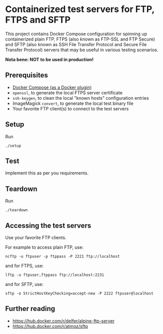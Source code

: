 # Containerized test servers for FTP, FTPS and SFTP

This project contains Docker Compose configuration for spinning up
containerized plain FTP, FTPS (also known as FTP-SSL and FTP Secure) and
SFTP (also known as SSH File Transfer Protocol and Secure File Transfer Protocol)
servers that may be useful in various testing scenarios.

**Nota bene: NOT to be used in production!**

## Prerequisites

* [Docker Compose (as a Docker plugin)](https://docs.docker.com/compose/install/)
* `openssl`, to generate the local FTPS server certificate
* `ssh-keygen`, to clean the local "known hosts" configuration entries
* ImageMagick `convert`, to generate the local test binary file
* Your favorite FTP client(s) to connect to the test servers

## Setup

Run
```shell
./setup
```

## Test

Implement this as per you requirements.

## Teardown

Run
```shell
./teardown
```

## Accessing the test servers

Use your favorite FTP clients.

For example to access plain FTP, use:

```shell
ncftp -u ftpuser -p ftppass -P 2221 ftp://localhost
```

and for FTPS, use:

```shell
lftp -u ftpuser,ftppass ftp://localhost:2231
```

and for SFTP, use:

```shell
sftp -o StrictHostKeyChecking=accept-new -P 2222 ftpuser@localhost
```

## Further reading

* https://hub.docker.com/r/delfer/alpine-ftp-server
* https://hub.docker.com/r/atmoz/sftp
